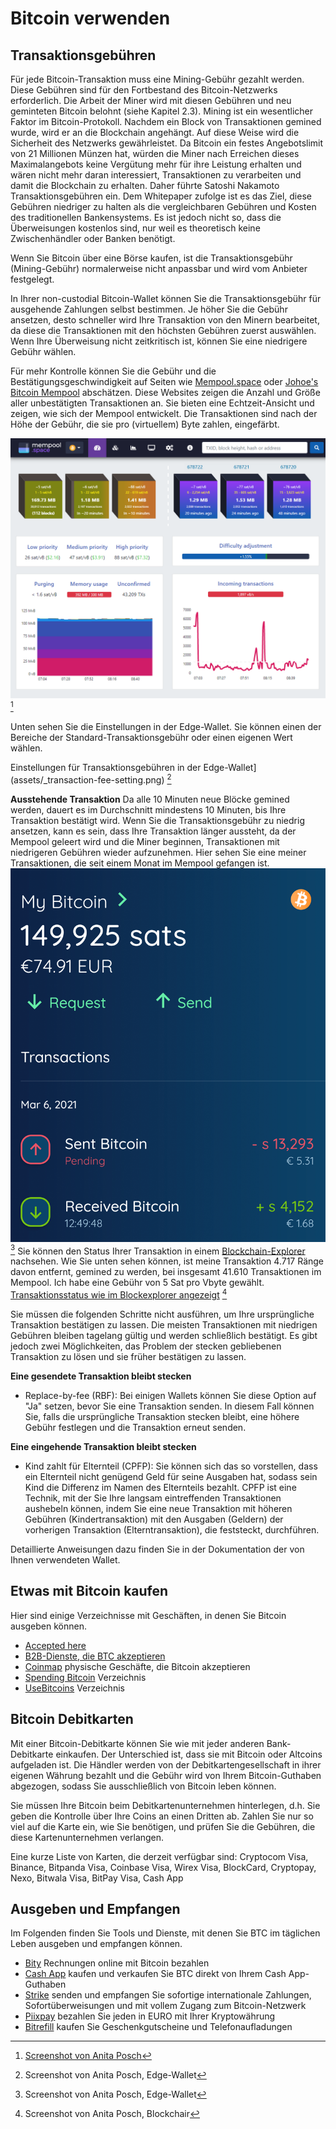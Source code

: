 # Bitcoin verwenden

## Transaktionsgebühren
Für jede Bitcoin-Transaktion muss eine Mining-Gebühr gezahlt werden. Diese Gebühren sind für den Fortbestand des Bitcoin-Netzwerks erforderlich. Die Arbeit der Miner wird mit diesen Gebühren und neu geminteten Bitcoin belohnt (siehe Kapitel 2.3). Mining ist ein wesentlicher Faktor im Bitcoin-Protokoll. Nachdem ein Block von Transaktionen gemined wurde, wird er an die Blockchain angehängt. Auf diese Weise wird die Sicherheit des Netzwerks gewährleistet. Da Bitcoin ein festes Angebotslimit von 21 Millionen Münzen hat, würden die Miner nach Erreichen dieses Maximalangebots keine Vergütung mehr für ihre Leistung erhalten und wären nicht mehr daran interessiert, Transaktionen zu verarbeiten und damit die Blockchain zu erhalten. Daher führte Satoshi Nakamoto Transaktionsgebühren ein. Dem Whitepaper zufolge ist es das Ziel, diese Gebühren niedriger zu halten als die vergleichbaren Gebühren und Kosten des traditionellen Bankensystems. Es ist jedoch nicht so, dass die Überweisungen kostenlos sind, nur weil es theoretisch keine Zwischenhändler oder Banken benötigt.

Wenn Sie Bitcoin über eine Börse kaufen, ist die Transaktionsgebühr (Mining-Gebühr) normalerweise nicht anpassbar und wird vom Anbieter festgelegt.

In Ihrer non-custodial Bitcoin-Wallet können Sie die Transaktionsgebühr für ausgehende Zahlungen selbst bestimmen. Je höher Sie die Gebühr ansetzen, desto schneller wird Ihre Transaktion von den Minern bearbeitet, da diese die Transaktionen mit den höchsten Gebühren zuerst auswählen. Wenn Ihre Überweisung nicht zeitkritisch ist, können Sie eine niedrigere Gebühr wählen.

Für mehr Kontrolle können Sie die Gebühr und die Bestätigungsgeschwindigkeit auf Seiten wie [Mempool.space](https://mempool.space/) oder [Johoe's Bitcoin Mempool](https://jochen-hoenicke.de/queue/) abschätzen. Diese Websites zeigen die Anzahl und Größe aller unbestätigten Transaktionen an. Sie bieten eine Echtzeit-Ansicht und zeigen, wie sich der Mempool entwickelt. Die Transaktionen sind nach der Höhe der Gebühr, die sie pro (virtuellem) Byte zahlen, eingefärbt.

![Echtzeit-Ansicht der unbestätigten Transaktionen](assets/_Mempool-space-white-back.png) [^74]

Unten sehen Sie die Einstellungen in der Edge-Wallet. Sie können einen der Bereiche der Standard-Transaktionsgebühr oder einen eigenen Wert wählen.

Einstellungen für Transaktionsgebühren in der Edge-Wallet](assets/_transaction-fee-setting.png) [^75]

**Ausstehende Transaktion**
Da alle 10 Minuten neue Blöcke gemined werden, dauert es im Durchschnitt mindestens 10 Minuten, bis Ihre Transaktion bestätigt wird. Wenn Sie die Transaktionsgebühr zu niedrig ansetzen, kann es sein, dass Ihre Transaktion länger aussteht, da der Mempool geleert wird und die Miner beginnen, Transaktionen mit niedrigeren Gebühren wieder aufzunehmen. Hier sehen Sie eine meiner Transaktionen, die seit einem Monat im Mempool gefangen ist.
![Pending transaction](assets/_Pending-transaction-edge.png) [^76]
Sie können den Status Ihrer Transaktion in einem [Blockchain-Explorer](https://blockchair.com) nachsehen. Wie Sie unten sehen können, ist meine Transaktion 4.717 Ränge davon entfernt, gemined zu werden, bei insgesamt 41.610 Transaktionen im Mempool. Ich habe eine Gebühr von 5 Sat pro Vbyte gewählt.
[Transaktionsstatus wie im Blockexplorer angezeigt](assets/_Pending-transaction-explorer.png) [^77]

Sie müssen die folgenden Schritte nicht ausführen, um Ihre ursprüngliche Transaktion bestätigen zu lassen. Die meisten Transaktionen mit niedrigen Gebühren bleiben tagelang gültig und werden schließlich bestätigt. Es gibt jedoch zwei Möglichkeiten, das Problem der stecken gebliebenen Transaktion zu lösen und sie früher bestätigen zu lassen.

**Eine gesendete Transaktion bleibt stecken**
* Replace-by-fee (RBF): Bei einigen Wallets können Sie diese Option auf "Ja" setzen, bevor Sie eine Transaktion senden. In diesem Fall können Sie, falls die ursprüngliche Transaktion stecken bleibt, eine höhere Gebühr festlegen und die Transaktion erneut senden.

**Eine eingehende Transaktion bleibt stecken**
* Kind zahlt für Elternteil (CPFP): Sie können sich das so vorstellen, dass ein Elternteil nicht genügend Geld für seine Ausgaben hat, sodass sein Kind die Differenz im Namen des Elternteils bezahlt. CPFP ist eine Technik, mit der Sie Ihre langsam eintreffenden Transaktionen aushebeln können, indem Sie eine neue Transaktion mit höheren Gebühren (Kindertransaktion) mit den Ausgaben (Geldern) der vorherigen Transaktion (Elterntransaktion), die feststeckt, durchführen.

Detaillierte Anweisungen dazu finden Sie in der Dokumentation der von Ihnen verwendeten Wallet.

## Etwas mit Bitcoin kaufen
Hier sind einige Verzeichnisse mit Geschäften, in denen Sie Bitcoin ausgeben können.
* [Accepted here](https://www.acceptedhere.io)
* [B2B-Dienste, die BTC akzeptieren](https://cryptwerk.com/companies/b2b/btc/)
* [Coinmap](https://coinmap.org/view/) physische Geschäfte, die Bitcoin akzeptieren
* [Spending Bitcoin](https://spending-bitcoin.com/) Verzeichnis
* [UseBitcoins](https://usebitcoins.info/) Verzeichnis

## Bitcoin Debitkarten
Mit einer Bitcoin-Debitkarte können Sie wie mit jeder anderen Bank-Debitkarte einkaufen. Der Unterschied ist, dass sie mit Bitcoin oder Altcoins aufgeladen ist. Die Händler werden von der Debitkartengesellschaft in ihrer eigenen Währung bezahlt und die Gebühr wird von Ihrem Bitcoin-Guthaben abgezogen, sodass Sie ausschließlich von Bitcoin leben können.

Sie müssen Ihre Bitcoin beim Debitkartenunternehmen hinterlegen, d.h. Sie geben die Kontrolle über Ihre Coins an einen Dritten ab. Zahlen Sie nur so viel auf die Karte ein, wie Sie benötigen, und prüfen Sie die Gebühren, die diese Kartenunternehmen verlangen.

Eine kurze Liste von Karten, die derzeit verfügbar sind:
Cryptocom Visa, Binance, Bitpanda Visa, Coinbase Visa, Wirex Visa, BlockCard, Cryptopay, Nexo, Bitwala Visa, BitPay Visa, Cash App

## Ausgeben und Empfangen
Im Folgenden finden Sie Tools und Dienste, mit denen Sie BTC im täglichen Leben ausgeben und empfangen können.
* [Bity](https://bity.com/products/crypto-online-bill-pay/) Rechnungen online mit Bitcoin bezahlen
* [Cash App](https://cash.app/bitcoin) kaufen und verkaufen Sie BTC direkt von Ihrem Cash App-Guthaben
* [Strike](https://global.strike.me/) senden und empfangen Sie sofortige internationale Zahlungen, Sofortüberweisungen und mit vollem Zugang zum Bitcoin-Netzwerk
* [Piixpay](https://www.piixpay.com/?lang=en) bezahlen Sie jeden in EURO mit Ihrer Kryptowährung
* [Bitrefill](https://www.bitrefill.com/?hl=en) kaufen Sie Geschenkgutscheine und Telefonaufladungen

[^74]: [Screenshot von Anita Posch](https://mempool.space)

[^75]: Screenshot von Anita Posch, Edge-Wallet

[^76]: Screenshot von Anita Posch, Edge-Wallet

[^77]: Screenshot von Anita Posch, Blockchair
